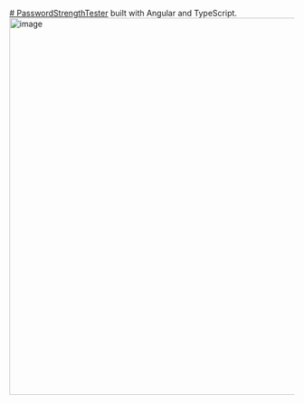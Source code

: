 [# PasswordStrengthTester](https://password-strength-tester-six.vercel.app/) built with Angular and TypeScript.
<img width="666" alt="image" src="https://github.com/Ydashchenko/password-strength-tester/assets/102611832/0b1686a0-a2d6-4709-9b03-c5a88810316e">

